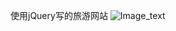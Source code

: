 使用jQuery写的旅游网站
![Image_text](https://github.com/Dilomen/Tourism-project/blob/master/landscape.PNG)

